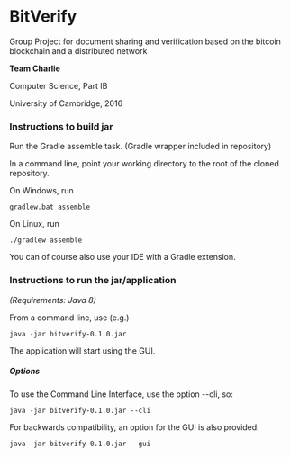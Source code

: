 # BitVerify
Group Project for document sharing and verification based on the bitcoin blockchain and a distributed network

**Team Charlie**

Computer Science, Part IB

University of Cambridge, 2016

### Instructions to build jar
Run the Gradle assemble task. (Gradle wrapper included in repository)

In a command line, point your working directory to the root of the cloned repository.

On Windows, run
```
gradlew.bat assemble
```
On Linux, run
```
./gradlew assemble
```
You can of course also use your IDE with a Gradle extension.

### Instructions to run the jar/application

_(Requirements: Java 8)_

From a command line, use (e.g.)
```
java -jar bitverify-0.1.0.jar
```
The application will start using the GUI.

##### Options
To use the Command Line Interface, use the option --cli, so:
```
java -jar bitverify-0.1.0.jar --cli
```

For backwards compatibility, an option for the GUI is also provided:
```
java -jar bitverify-0.1.0.jar --gui
```

